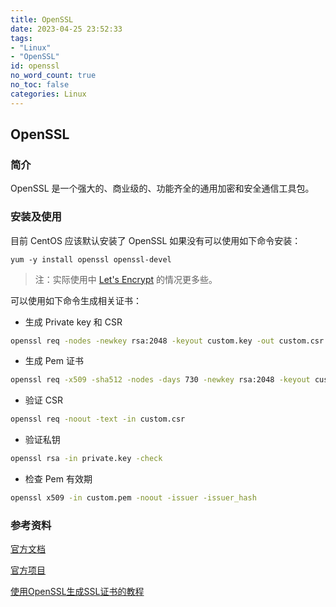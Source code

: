 ```yaml
---
title: OpenSSL
date: 2023-04-25 23:52:33
tags:
- "Linux"
- "OpenSSL"
id: openssl
no_word_count: true
no_toc: false
categories: Linux
---
```


## OpenSSL

### 简介

OpenSSL 是一个强大的、商业级的、功能齐全的通用加密和安全通信工具包。

### 安装及使用

目前 CentOS 应该默认安装了 OpenSSL 如果没有可以使用如下命令安装：

```
yum -y install openssl openssl-devel
```

> 注：实际使用中 [Let's Encrypt](https://letsencrypt.org/) 的情况更多些。


可以使用如下命令生成相关证书：

- 生成 Private key 和 CSR

```bash
openssl req -nodes -newkey rsa:2048 -keyout custom.key -out custom.csr
```

- 生成 Pem 证书

```bash
openssl req -x509 -sha512 -nodes -days 730 -newkey rsa:2048 -keyout custom.key -out custom.pem
```

- 验证 CSR

```bash
openssl req -noout -text -in custom.csr
```

- 验证私钥

```bash
openssl rsa -in private.key -check
```

- 检查 Pem 有效期

```bash
openssl x509 -in custom.pem -noout -issuer -issuer_hash
```

### 参考资料

[官方文档](https://www.openssl.org/)

[官方项目](https://github.com/openssl/openssl)

[使用OpenSSL生成SSL证书的教程](https://www.cnblogs.com/big-keyboard/p/16869547.html)

